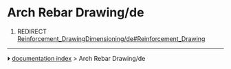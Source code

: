 # Arch Rebar Drawing/de
1.  REDIRECT [Reinforcement_DrawingDimensioning/de#Reinforcement_Drawing](Reinforcement_DrawingDimensioning/de#Reinforcement_Drawing.md)



---
⏵ [documentation index](../README.md) > Arch Rebar Drawing/de
